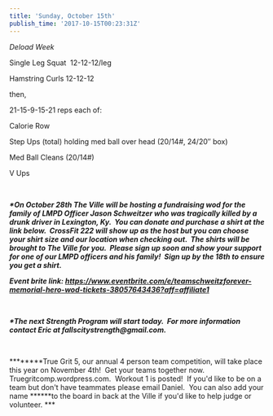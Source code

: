 ```yaml
---
title: 'Sunday, October 15th'
publish_time: '2017-10-15T00:23:31Z'
---
```


*Deload Week*

Single Leg Squat  12-12-12/leg

Hamstring Curls 12-12-12

then,

21-15-9-15-21 reps each of:

Calorie Row

Step Ups (total) holding med ball over head (20/14\#, 24/20″ box)

Med Ball Cleans (20/14\#)

V Ups

 

***\*On October 28th The Ville will be hosting a fundraising wod for the
family of LMPD Officer Jason Schweitzer who was tragically killed by a
drunk driver in Lexington, Ky.  You can donate and purchase a shirt at
the link below.  CrossFit 222 will show up as the host but you can
choose your shirt size and our location when checking out.  The shirts
will be brought to The Ville for you.  Please sign up soon and show your
support for one of our LMPD officers and his family!  Sign up by the
18th to ensure you get a shirt.***

***Event brite
link: <https://www.eventbrite.com/e/teamschweitzforever-memorial-hero-wod-tickets-38057643436?aff=affiliate1>***

 

***\*The next Strength Program will start today.  For more information
contact Eric at fallscitystrength\@gmail.com.***

 

***\*****True Grit 5, our annual 4 person team competition, will take
place this year on November 4th!  Get your teams together now.
Truegritcomp.wordpress.com.  Workout 1 is posted!  If you'd like to be
on a team but don't have teammates please email Daniel.  You can also
add your name ******to the board in back at the Ville if you'd like to
help judge or volunteer. ***
